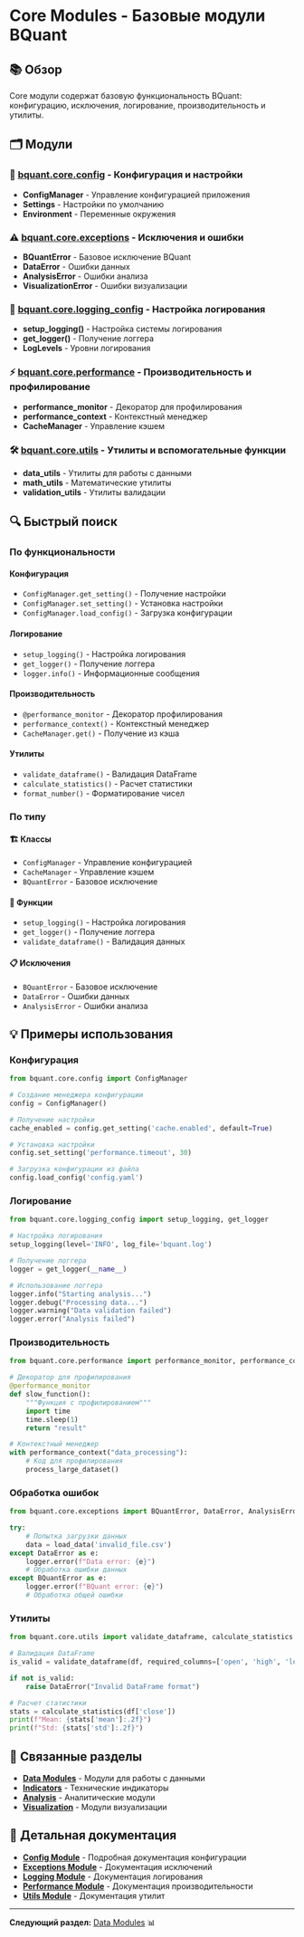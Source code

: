 # Core Modules - Базовые модули BQuant

## 📚 Обзор

Core модули содержат базовую функциональность BQuant: конфигурацию, исключения, логирование, производительность и утилиты.

## 🗂️ Модули

### 🔧 [bquant.core.config](config.md) - Конфигурация и настройки
- **ConfigManager** - Управление конфигурацией приложения
- **Settings** - Настройки по умолчанию
- **Environment** - Переменные окружения

### ⚠️ [bquant.core.exceptions](exceptions.md) - Исключения и ошибки
- **BQuantError** - Базовое исключение BQuant
- **DataError** - Ошибки данных
- **AnalysisError** - Ошибки анализа
- **VisualizationError** - Ошибки визуализации

### 📝 [bquant.core.logging_config](logging.md) - Настройка логирования
- **setup_logging()** - Настройка системы логирования
- **get_logger()** - Получение логгера
- **LogLevels** - Уровни логирования

### ⚡ [bquant.core.performance](performance.md) - Производительность и профилирование
- **performance_monitor** - Декоратор для профилирования
- **performance_context** - Контекстный менеджер
- **CacheManager** - Управление кэшем

### 🛠️ [bquant.core.utils](utils.md) - Утилиты и вспомогательные функции
- **data_utils** - Утилиты для работы с данными
- **math_utils** - Математические утилиты
- **validation_utils** - Утилиты валидации

## 🔍 Быстрый поиск

### По функциональности

#### Конфигурация
- `ConfigManager.get_setting()` - Получение настройки
- `ConfigManager.set_setting()` - Установка настройки
- `ConfigManager.load_config()` - Загрузка конфигурации

#### Логирование
- `setup_logging()` - Настройка логирования
- `get_logger()` - Получение логгера
- `logger.info()` - Информационные сообщения

#### Производительность
- `@performance_monitor` - Декоратор профилирования
- `performance_context()` - Контекстный менеджер
- `CacheManager.get()` - Получение из кэша

#### Утилиты
- `validate_dataframe()` - Валидация DataFrame
- `calculate_statistics()` - Расчет статистики
- `format_number()` - Форматирование чисел

### По типу

#### 🏗️ Классы
- `ConfigManager` - Управление конфигурацией
- `CacheManager` - Управление кэшем
- `BQuantError` - Базовое исключение

#### 🔧 Функции
- `setup_logging()` - Настройка логирования
- `get_logger()` - Получение логгера
- `validate_dataframe()` - Валидация данных

#### 📋 Исключения
- `BQuantError` - Базовое исключение
- `DataError` - Ошибки данных
- `AnalysisError` - Ошибки анализа

## 💡 Примеры использования

### Конфигурация

```python
from bquant.core.config import ConfigManager

# Создание менеджера конфигурации
config = ConfigManager()

# Получение настройки
cache_enabled = config.get_setting('cache.enabled', default=True)

# Установка настройки
config.set_setting('performance.timeout', 30)

# Загрузка конфигурации из файла
config.load_config('config.yaml')
```

### Логирование

```python
from bquant.core.logging_config import setup_logging, get_logger

# Настройка логирования
setup_logging(level='INFO', log_file='bquant.log')

# Получение логгера
logger = get_logger(__name__)

# Использование логгера
logger.info("Starting analysis...")
logger.debug("Processing data...")
logger.warning("Data validation failed")
logger.error("Analysis failed")
```

### Производительность

```python
from bquant.core.performance import performance_monitor, performance_context

# Декоратор для профилирования
@performance_monitor
def slow_function():
    """Функция с профилированием"""
    import time
    time.sleep(1)
    return "result"

# Контекстный менеджер
with performance_context("data_processing"):
    # Код для профилирования
    process_large_dataset()
```

### Обработка ошибок

```python
from bquant.core.exceptions import BQuantError, DataError, AnalysisError

try:
    # Попытка загрузки данных
    data = load_data('invalid_file.csv')
except DataError as e:
    logger.error(f"Data error: {e}")
    # Обработка ошибки данных
except BQuantError as e:
    logger.error(f"BQuant error: {e}")
    # Обработка общей ошибки
```

### Утилиты

```python
from bquant.core.utils import validate_dataframe, calculate_statistics

# Валидация DataFrame
is_valid = validate_dataframe(df, required_columns=['open', 'high', 'low', 'close'])

if not is_valid:
    raise DataError("Invalid DataFrame format")

# Расчет статистики
stats = calculate_statistics(df['close'])
print(f"Mean: {stats['mean']:.2f}")
print(f"Std: {stats['std']:.2f}")
```

## 🔗 Связанные разделы

- **[Data Modules](../data/)** - Модули для работы с данными
- **[Indicators](../indicators/)** - Технические индикаторы
- **[Analysis](../analysis/)** - Аналитические модули
- **[Visualization](../visualization/)** - Модули визуализации

## 📖 Детальная документация

- **[Config Module](config.md)** - Подробная документация конфигурации
- **[Exceptions Module](exceptions.md)** - Документация исключений
- **[Logging Module](logging.md)** - Документация логирования
- **[Performance Module](performance.md)** - Документация производительности
- **[Utils Module](utils.md)** - Документация утилит

---

**Следующий раздел:** [Data Modules](../data/) 📊
